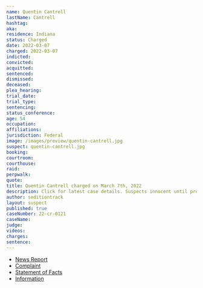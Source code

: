 ```yaml
---
name: Quentin Cantrell
lastName: Cantrell
hashtag:
aka:
residence: Indiana
status: Charged
date: 2022-03-07
charged: 2022-03-07
indicted:
convicted:
acquitted:
sentenced:
dismissed:
deceased:
plea_hearing:
trial_date:
trial_type:
sentencing:
status_conference:
age: 54
occupation:
affiliations:
jurisdiction: Federal
image: /images/preview/quentin-cantrell.jpg
suspect: quentin-cantrell.jpg
booking:
courtroom:
courthouse:
raid:
perpwalk:
quote:
title: Quentin Cantrell charged on March 7th, 2022
description: Click for latest case details. Suspects innocent until proven guilty.
author: seditiontrack
layout: suspect
published: true
caseNumber: 22-cr-0121
caseName:
judge:
videos:
charges:
sentence:
---
```

- [News Report](https://www.msn.com/en-us/news/crime/3-indianapolis-area-men-arrested-in-connection-with-us-capitol-riot/ar-AAUTEA7)
- [Complaint](https://www.justice.gov/usao-dc/case-multi-defendant/file/1481961/download)
- [Statement of Facts](https://www.justice.gov/usao-dc/case-multi-defendant/file/1481966/download)
- [Information](https://extremism.gwu.edu/sites/g/files/zaxdzs2191/f/Eric%20Quentin%20and%20Jared%20Cantrell%20Information.pdf)
